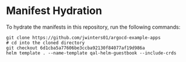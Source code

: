 # Manifest Hydration

To hydrate the manifests in this repository, run the following commands:

```shell
git clone https://github.com/jwinters01/argocd-example-apps
# cd into the cloned directory
git checkout 6d1cba5a77606be3ccba92130f84077af19d986a
helm template . --name-template qal-helm-guestbook --include-crds
```
